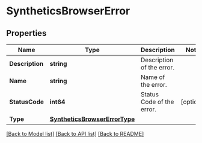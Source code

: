# SyntheticsBrowserError

## Properties

Name | Type | Description | Notes
------------ | ------------- | ------------- | -------------
**Description** | **string** | Description of the error. | 
**Name** | **string** | Name of the error. | 
**StatusCode** | **int64** | Status Code of the error. | [optional] 
**Type** | [**SyntheticsBrowserErrorType**](SyntheticsBrowserErrorType.md) |  | 

[[Back to Model list]](../README.md#documentation-for-models) [[Back to API list]](../README.md#documentation-for-api-endpoints) [[Back to README]](../README.md)


